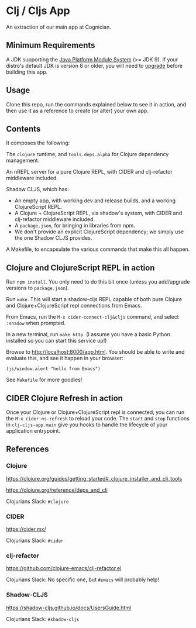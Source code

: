 # Clj / Cljs App

An extraction of our main app at Cognician.

## Minimum Requirements

A JDK supporting the [Java Platform Module System][illegal-access-faq] (>= JDK 9).
If your distro's default JDK is version 8 or older, you will need to [upgrade][migrate-to-jdk-11] before building this app.

## Usage

Clone this repo, run the commands explained below to see it in action, and then use it as a reference to create (or alter) your own app.

## Contents

It composes the following:

The `clojure` runtime, and `tools.deps.alpha` for Clojure dependency management.

An nREPL server for a pure Clojure REPL, with CIDER and clj-refactor middleware included.

Shadow CLJS, which has:

- An empty app, with working dev and release builds, and a working ClojureScript REPL.
- A Clojure + ClojureScript REPL, via shadow's system, with CIDER and clj-refactor middleware included.
- A `package.json`, for bringing in libraries from npm.
- We don't provide an explicit ClojureScript dependency; we simply use the one Shadow CLJS provides.

A Makefile, to encapsulate the various commands that make this all happen.

## Clojure and ClojureScript REPL in action

Run `npm install`. You only need to do this bit once (unless you add/upgrade versions to `package.json`).

Run `make`.
This will start a shadow-cljs REPL capable of both pure Clojure and Clojure+ClojureScript repl connections from Emacs.

From Emacs, run the `M-x cider-connect-clj&cljs` command, and select `:shadow` when prompted.

In a new terminal, run `make http`. (I assume you have a basic Python installed so you can start this service up!)

Browse to <http://localhost:8000/app.html>. You should be able to write and evaluate this, and see it happen in your browser:

`(js/window.alert "hello from Emacs")`

See `Makefile` for more goodies!

## CIDER Clojure Refresh in action

Once your Clojure or Clojure+ClojureScript repl is connected, you can run the `M-x cider-ns-refresh` to reload your code. The `start` and `stop` functions in `clj-cljs-app.main` give you hooks to handle the lifecycle of your application entrypoint.

## References

### Clojure

<https://clojure.org/guides/getting_started#_clojure_installer_and_cli_tools>

<https://clojure.org/reference/deps_and_cli>

Clojurians Slack: `#clojure`

### CIDER

<https://cider.mx/>

Clojurians Slack: `#cider`

### clj-refactor

<https://github.com/clojure-emacs/clj-refactor.el>

Clojurians Slack: No specific one, but `#emacs` will probably help!

### Shadow-CLJS

<https://shadow-cljs.github.io/docs/UsersGuide.html>

Clojurians Slack: `#shadow-cljs`


<!-- JDK help topics -->
[illegal-access-faq]: https://clojure.org/guides/faq#illegal_access
[migrate-to-jdk-11]: https://www.deps.co/blog/how-to-upgrade-clojure-projects-to-use-java-11
